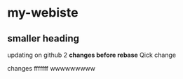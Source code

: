 # my-webiste
## smaller __heading__
updating on github 2
__changes before rebase__
Qick change

changes
fffffff
wwwwwwwww

